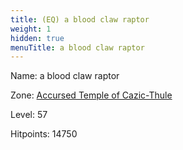 ```yaml
---
title: (EQ) a blood claw raptor
weight: 1
hidden: true
menuTitle: a blood claw raptor
---
```


Name: a blood claw raptor


Zone: [Accursed Temple of Cazic-Thule](/en/eq/exploration/accursed_temple_of_cazicthule)

Level: 57

Hitpoints: 14750